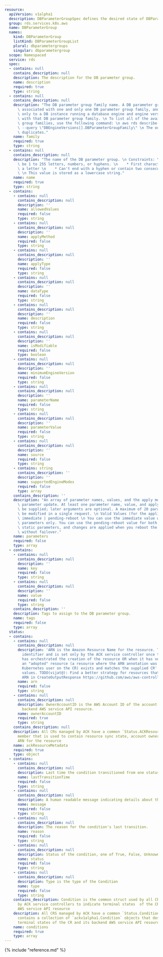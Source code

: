 ```yaml
---
resource:
  apiVersion: v1alpha1
  description: DBParameterGroupSpec defines the desired state of DBParameterGroup
  group: rds.services.k8s.aws
  name: DBParameterGroup
  names:
    kind: DBParameterGroup
    listKind: DBParameterGroupList
    plural: dbparametergroups
    singular: dbparametergroup
  scope: Namespaced
  service: rds
  spec:
  - contains: null
    contains_description: null
    description: The description for the DB parameter group.
    name: description
    required: true
    type: string
  - contains: null
    contains_description: null
    description: "The DB parameter group family name. A DB parameter group can be\
      \ associated with one and only one DB parameter group family, and can be applied\
      \ only to a DB instance running a database engine and engine version compatible\
      \ with that DB parameter group family. \n To list all of the available parameter\
      \ group families, use the following command: \n aws rds describe-db-engine-versions\
      \ --query \"DBEngineVersions[].DBParameterGroupFamily\" \n The output contains\
      \ duplicates."
    name: family
    required: true
    type: string
  - contains: null
    contains_description: null
    description: "The name of the DB parameter group. \n Constraints: \n    * Must\
      \ be 1 to 255 letters, numbers, or hyphens. \n    * First character must be\
      \ a letter \n    * Can't end with a hyphen or contain two consecutive hyphens\
      \ \n This value is stored as a lowercase string."
    name: name
    required: true
    type: string
  - contains:
    - contains: null
      contains_description: null
      description: ''
      name: allowedValues
      required: false
      type: string
    - contains: null
      contains_description: null
      description: ''
      name: applyMethod
      required: false
      type: string
    - contains: null
      contains_description: null
      description: ''
      name: applyType
      required: false
      type: string
    - contains: null
      contains_description: null
      description: ''
      name: dataType
      required: false
      type: string
    - contains: null
      contains_description: null
      description: ''
      name: description
      required: false
      type: string
    - contains: null
      contains_description: null
      description: ''
      name: isModifiable
      required: false
      type: boolean
    - contains: null
      contains_description: null
      description: ''
      name: minimumEngineVersion
      required: false
      type: string
    - contains: null
      contains_description: null
      description: ''
      name: parameterName
      required: false
      type: string
    - contains: null
      contains_description: null
      description: ''
      name: parameterValue
      required: false
      type: string
    - contains: null
      contains_description: null
      description: ''
      name: source
      required: false
      type: string
    - contains: string
      contains_description: ''
      description: ''
      name: supportedEngineModes
      required: false
      type: array
    contains_description: ''
    description: "An array of parameter names, values, and the apply method for the\
      \ parameter update. At least one parameter name, value, and apply method must\
      \ be supplied; later arguments are optional. A maximum of 20 parameters can\
      \ be modified in a single request. \n Valid Values (for the application method):\
      \ immediate | pending-reboot \n You can use the immediate value with dynamic\
      \ parameters only. You can use the pending-reboot value for both dynamic and\
      \ static parameters, and changes are applied when you reboot the DB instance\
      \ without failover."
    name: parameters
    required: false
    type: array
  - contains:
    - contains: null
      contains_description: null
      description: ''
      name: key
      required: false
      type: string
    - contains: null
      contains_description: null
      description: ''
      name: value
      required: false
      type: string
    contains_description: ''
    description: Tags to assign to the DB parameter group.
    name: tags
    required: false
    type: array
  status:
  - contains:
    - contains: null
      contains_description: null
      description: 'ARN is the Amazon Resource Name for the resource. This is a globally-unique
        identifier and is set only by the ACK service controller once the controller
        has orchestrated the creation of the resource OR when it has verified that
        an "adopted" resource (a resource where the ARN annotation was set by the
        Kubernetes user on the CR) exists and matches the supplied CR''s Spec field
        values. TODO(vijat@): Find a better strategy for resources that do not have
        ARN in CreateOutputResponse https://github.com/aws/aws-controllers-k8s/issues/270'
      name: arn
      required: false
      type: string
    - contains: null
      contains_description: null
      description: OwnerAccountID is the AWS Account ID of the account that owns the
        backend AWS service API resource.
      name: ownerAccountID
      required: true
      type: string
    contains_description: null
    description: All CRs managed by ACK have a common `Status.ACKResourceMetadata`
      member that is used to contain resource sync state, account ownership, constructed
      ARN for the resource
    name: ackResourceMetadata
    required: true
    type: object
  - contains:
    - contains: null
      contains_description: null
      description: Last time the condition transitioned from one status to another.
      name: lastTransitionTime
      required: false
      type: string
    - contains: null
      contains_description: null
      description: A human readable message indicating details about the transition.
      name: message
      required: false
      type: string
    - contains: null
      contains_description: null
      description: The reason for the condition's last transition.
      name: reason
      required: false
      type: string
    - contains: null
      contains_description: null
      description: Status of the condition, one of True, False, Unknown.
      name: status
      required: false
      type: string
    - contains: null
      contains_description: null
      description: Type is the type of the Condition
      name: type
      required: false
      type: string
    contains_description: Condition is the common struct used by all CRDs managed
      by ACK service controllers to indicate terminal states  of the CR and its backend
      AWS service API resource
    description: All CRS managed by ACK have a common `Status.Conditions` member that
      contains a collection of `ackv1alpha1.Condition` objects that describe the various
      terminal states of the CR and its backend AWS service API resource
    name: conditions
    required: true
    type: array
---
```

{% include "reference.md" %}
